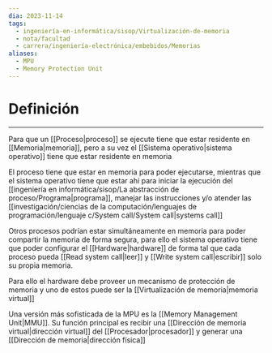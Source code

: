```yaml
---
dia: 2023-11-14
tags:
  - ingeniería-en-informática/sisop/Virtualización-de-memoria
  - nota/facultad
  - carrera/ingeniería-electrónica/embebidos/Memorias
aliases:
  - MPU
  - Memory Protection Unit
---
```

# Definición
---
Para que un [[Proceso|proceso]] se ejecute tiene que estar residente en [[Memoria|memoria]], pero a su vez el [[Sistema operativo|sistema operativo]] tiene que estar residente en memoria

El proceso tiene que estar en memoria para poder ejecutarse, mientras que el sistema operativo tiene que estar ahí para iniciar la ejecución del [[ingeniería en informática/sisop/La abstracción de proceso/Programa|programa]], manejar las instrucciones y/o atender las [[investigación/ciencias de la computación/lenguajes de programación/lenguaje c/System call/System call|systems call]]

Otros procesos podrían estar simultáneamente en memoria para poder compartir la memoria de forma segura, para ello el sistema operativo tiene que poder configurar el [[Hardware|hardware]] de forma tal que cada proceso pueda [[Read system call|leer]] y [[Write system call|escribir]] solo su propia memoria.

Para ello el hardware debe proveer un mecanismo de protección de memoria y uno de estos puede ser la [[Virtualización de memoria|memoria virtual]]

Una versión más sofisticada de la MPU es la [[Memory Management Unit|MMU]]. Su función principal es recibir una [[Dirección de memoria virtual|dirección virtual]] del [[Procesador|procesador]] y generar una [[Dirección de memoria|dirección física]]